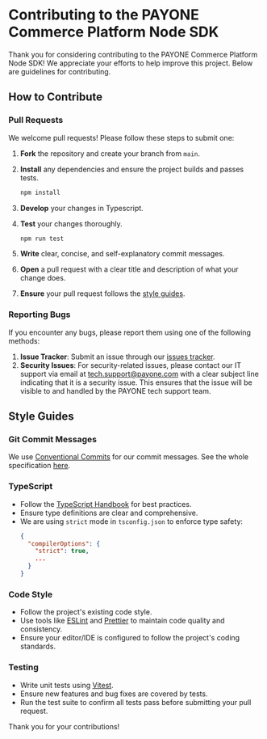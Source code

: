 # Contributing to the PAYONE Commerce Platform Node SDK

Thank you for considering contributing to the PAYONE Commerce Platform Node SDK! We appreciate your efforts to help improve this project. Below are guidelines for contributing.

## How to Contribute

### Pull Requests

We welcome pull requests! Please follow these steps to submit one:

1. **Fork** the repository and create your branch from `main`.
2. **Install** any dependencies and ensure the project builds and passes tests.

   ```bash
   npm install
   ```

3. **Develop** your changes in Typescript.
4. **Test** your changes thoroughly.
   ```bash
   npm run test
   ```
5. **Write** clear, concise, and self-explanatory commit messages.
6. **Open** a pull request with a clear title and description of what your change does.
7. **Ensure** your pull request follows the [style guides](#style-guides).

### Reporting Bugs

If you encounter any bugs, please report them using one of the following methods:

1. **Issue Tracker**: Submit an issue through our [issues tracker](https://github.com/PAYONE-GmbH/PCP-server-nodeJS-SDK/issues/new).
2. **Security Issues**: For security-related issues, please contact our IT support via email at tech.support@payone.com with a clear subject line indicating that it is a security issue. This ensures that the issue will be visible to and handled by the PAYONE tech support team.

## Style Guides

### Git Commit Messages

We use [Conventional Commits](https://www.conventionalcommits.org/) for our commit messages. See the whole specification [here](https://www.conventionalcommits.org/en/v1.0.0/#specification).

### TypeScript

- Follow the [TypeScript Handbook](https://www.typescriptlang.org/docs/handbook/intro.html) for best practices.
- Ensure type definitions are clear and comprehensive.
- We are using `strict` mode in `tsconfig.json` to enforce type safety:
  ```json
  {
    "compilerOptions": {
      "strict": true,
      ...
    }
  }
  ```

### Code Style

- Follow the project's existing code style.
- Use tools like [ESLint](https://eslint.org/) and [Prettier](https://prettier.io/) to maintain code quality and consistency.
- Ensure your editor/IDE is configured to follow the project's coding standards.

### Testing

- Write unit tests using [Vitest](https://vitest.dev/).
- Ensure new features and bug fixes are covered by tests.
- Run the test suite to confirm all tests pass before submitting your pull request.

Thank you for your contributions!
